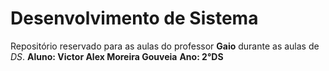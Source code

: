 # Desenvolvimento de Sistema
Repositório reservado para as aulas do professor **Gaio** durante as aulas de *DS*.
**Aluno: Victor Alex Moreira Gouveia**
**Ano: 2°DS**